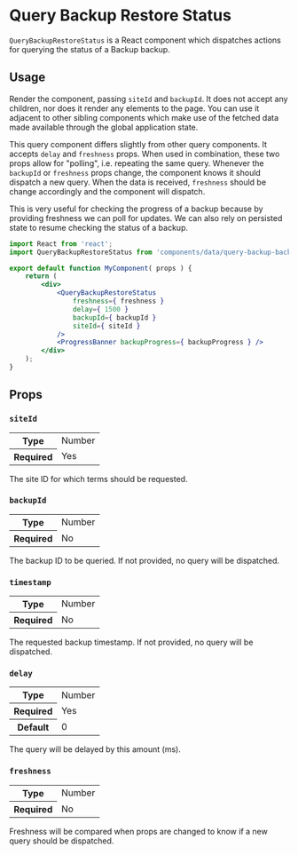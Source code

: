 Query Backup Restore Status
===========================

`QueryBackupRestoreStatus` is a React component which dispatches actions for querying the status of a Backup backup.

## Usage

Render the component, passing `siteId` and `backupId`. It does not accept any children, nor does it render any elements to the page. You can use it adjacent to other sibling components which make use of the fetched data made available through the global application state.

This query component differs slightly from other query components. It accepts `delay` and `freshness` props. When used in combination, these two props allow for "polling", i.e. repeating the same query. Whenever the `backupId` or `freshness` props change, the component knows it should dispatch a new query. When the data is received, `freshness` should be change accordingly and the component will dispatch.

This is very useful for checking the progress of a backup because by providing freshness we can poll for updates. We can also rely on persisted state to resume checking the status of a backup.

```jsx
import React from 'react';
import QueryBackupRestoreStatus from 'components/data/query-backup-backup-status';

export default function MyComponent( props ) {
	return (
		<div>
			<QueryBackupRestoreStatus
				freshness={ freshness }
				delay={ 1500 }
				backupId={ backupId }
				siteId={ siteId }
			/>
			<ProgressBanner backupProgress={ backupProgress } />
		</div>
	);
}
```

## Props

### `siteId`

<table>
	<tr><th>Type</th><td>Number</td></tr>
	<tr><th>Required</th><td>Yes</td></tr>
</table>

The site ID for which terms should be requested.

### `backupId`

<table>
	<tr><th>Type</th><td>Number</td></tr>
	<tr><th>Required</th><td>No</td></tr>
</table>

The backup ID to be queried. If not provided, no query will be dispatched.

### `timestamp`

<table>
	<tr><th>Type</th><td>Number</td></tr>
	<tr><th>Required</th><td>No</td></tr>
</table>

The requested backup timestamp. If not provided, no query will be dispatched.

### `delay`

<table>
	<tr><th>Type</th><td>Number</td></tr>
	<tr><th>Required</th><td>Yes</td></tr>
	<tr><th>Default</th><td>0</td></tr>
</table>

The query will be delayed by this amount (ms).

### `freshness`

<table>
	<tr><th>Type</th><td>Number</td></tr>
	<tr><th>Required</th><td>No</td></tr>
</table>

Freshness will be compared when props are changed to know if a new query should be dispatched.
